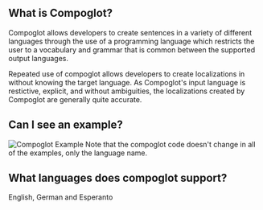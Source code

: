 ## What is Compoglot?
Compoglot allows developers to create sentences in a variety of different languages through the use of a programming language which restricts the user to a vocabulary and grammar that is common between the supported output languages.

Repeated use of compoglot allows developers to create localizations in without knowing the target language. As Compoglot's input language is restictive, explicit, and without ambiguities, the localizations created by Compoglot are generally quite accurate.


## Can I see an example?
![Compoglot Example](http://i.imgur.com/ger2qzy.png)
Note that the compoglot code doesn't change in all of the examples, only the language name.


## What languages does compoglot support?
English, German and Esperanto
